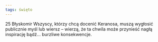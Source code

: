 ```yaml
---
tags: święto
---
```

25 Błyskomir
Wszyscy, którzy chcą docenić Keranosa, muszą wygłosić publicznie myśl lub wiersz – wierzą, że ta chwila może przynieść nagłą inspirację bądź… burzliwe konsekwencje.